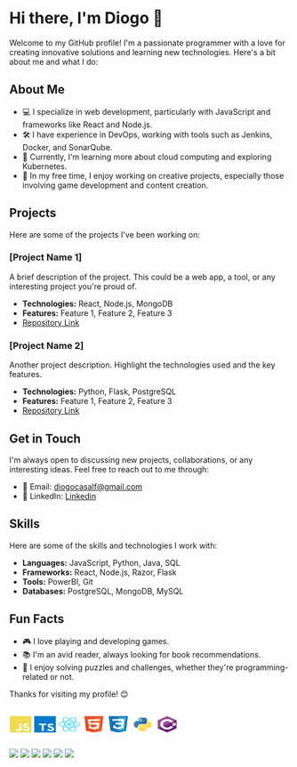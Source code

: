 # Hi there, I'm Diogo 👋

Welcome to my GitHub profile! I'm a passionate programmer with a love for creating innovative solutions and learning new technologies. Here's a bit about me and what I do:

## About Me

- 💻 I specialize in web development, particularly with JavaScript and frameworks like React and Node.js.
- 🛠 I have experience in DevOps, working with tools such as Jenkins, Docker, and SonarQube.
- 🌱 Currently, I'm learning more about cloud computing and exploring Kubernetes.
- 🎨 In my free time, I enjoy working on creative projects, especially those involving game development and content creation.

## Projects

Here are some of the projects I've been working on:

### [Project Name 1]
A brief description of the project. This could be a web app, a tool, or any interesting project you're proud of.
- **Technologies:** React, Node.js, MongoDB
- **Features:** Feature 1, Feature 2, Feature 3
- [Repository Link](https://github.com/yourusername/project1)

### [Project Name 2]
Another project description. Highlight the technologies used and the key features.
- **Technologies:** Python, Flask, PostgreSQL
- **Features:** Feature 1, Feature 2, Feature 3
- [Repository Link](https://github.com/yourusername/project2)

## Get in Touch

I'm always open to discussing new projects, collaborations, or any interesting ideas. Feel free to reach out to me through:

- 📧 Email: [diogocasalf@gmail.com](mailto:diogocasalf@gmail.com)
- 💼 LinkedIn: [Linkedin](www.linkedin.com/in/diogo-casal)

## Skills

Here are some of the skills and technologies I work with:

- **Languages:** JavaScript, Python, Java, SQL
- **Frameworks:** React, Node.js, Razor, Flask
- **Tools:** PowerBI, Git
- **Databases:** PostgreSQL, MongoDB, MySQL

## Fun Facts

- 🎮 I love playing and developing games.
- 📚 I'm an avid reader, always looking for book recommendations.
- 🧩 I enjoy solving puzzles and challenges, whether they're programming-related or not.

Thanks for visiting my profile! 😊






<div style="display: inline_block"><br>
  <img align="center" alt="Rafa-Js" height="30" width="40" src="https://raw.githubusercontent.com/devicons/devicon/master/icons/javascript/javascript-plain.svg">
  <img align="center" alt="Rafa-Ts" height="30" width="40" src="https://raw.githubusercontent.com/devicons/devicon/master/icons/typescript/typescript-plain.svg">
  <img align="center" alt="Rafa-React" height="30" width="40" src="https://raw.githubusercontent.com/devicons/devicon/master/icons/react/react-original.svg">
  <img align="center" alt="Rafa-HTML" height="30" width="40" src="https://raw.githubusercontent.com/devicons/devicon/master/icons/html5/html5-original.svg">
  <img align="center" alt="Rafa-CSS" height="30" width="40" src="https://raw.githubusercontent.com/devicons/devicon/master/icons/css3/css3-original.svg">
  <img align="center" alt="Rafa-Python" height="30" width="40" src="https://raw.githubusercontent.com/devicons/devicon/master/icons/python/python-original.svg">
  <img align="center" alt="Rafa-Csharp" height="30" width="40" src="https://raw.githubusercontent.com/devicons/devicon/master/icons/csharp/csharp-original.svg">
</div>
  
  ##
 
<div> 
  <a href="https://www.youtube.com/channel/UC_-uuuZbY0AAt9CViNzvc-Q" target="_blank"><img src="https://img.shields.io/badge/YouTube-FF0000?style=for-the-badge&logo=youtube&logoColor=white" target="_blank"></a>
  <a href="https://instagram.com/rafaballerini" target="_blank"><img src="https://img.shields.io/badge/-Instagram-%23E4405F?style=for-the-badge&logo=instagram&logoColor=white" target="_blank"></a>
 	<a href="https://www.twitch.tv/rafaballerinii" target="_blank"><img src="https://img.shields.io/badge/Twitch-9146FF?style=for-the-badge&logo=twitch&logoColor=white" target="_blank"></a>
 <a href="https://discord.gg/wagxzStdcR" target="_blank"><img src="https://img.shields.io/badge/Discord-7289DA?style=for-the-badge&logo=discord&logoColor=white" target="_blank"></a> 
  <a href = "mailto:contatorafaballerini@gmail.com"><img src="https://img.shields.io/badge/-Gmail-%23333?style=for-the-badge&logo=gmail&logoColor=white" target="_blank"></a>
  <a href="https://www.linkedin.com/in/rafaella-ballerini-45875016a" target="_blank"><img src="https://img.shields.io/badge/-LinkedIn-%230077B5?style=for-the-badge&logo=linkedin&logoColor=white" target="_blank"></a> 
  
</div>
